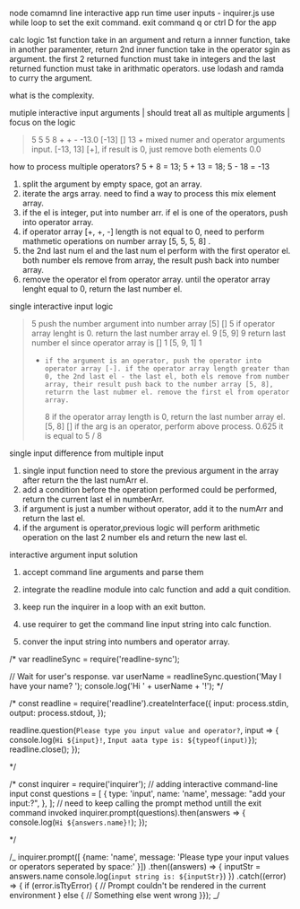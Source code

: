 node comamnd line interactive app
run time user inputs - inquirer.js
use while loop to set the exit command.
exit command q or ctrl D for the app

calc logic
1st function take in an argument and return a innner function, take in another paramenter, return 2nd inner function take in the operator sgin as argument.
the first 2 returned function must take in integers and the last returned function must take in arithmatic operators.
use lodash and ramda to curry the argument.

what is the complexity.

mutiple interactive input arguments | should treat all as multiple arguments | focus on the logic

> 5 5 5 8 + + -
> -13.0 [-13] []
> 13 + mixed numer and operator arguments input. [-13, 13] [+], if result is 0, just remove both elements
> 0.0

how to process multiple operators? 5 + 8 = 13; 5 + 13 = 18; 5 - 18 = -13

1. split the argument by empty space, got an array.
2. iterate the args array. need to find a way to process this mix element array.
3. if the el is integer, put into number arr. if el is one of the operators, push into operator array.
4. if operator array [+, +, -] length is not equal to 0, need to perform mathmetic operations on number array [5, 5, 5, 8] .
5. the 2nd last num el and the last num el perform with the first operator el. both number els remove from array, the result push back into number array.
6. remove the operator el from operator array. until the operator array lenght equal to 0, return the last number el.

single interactive input logic

> 5 push the number argument into number array [5] []
> 5 if operator array lenght is 0. return the last number array el.
> 9 [5, 9]
> 9 return last number el since operator array is []
> 1 [5, 9, 1]
> 1
>
> -     if the argument is an operator, push the operator into operator array [-]. if the operator array length greater than 0, the 2nd last el - the last el, both els remove from number array, their result push back to the number array [5, 8], returrn the last nubmer el. remove the first el from operator array.
>   8 if the operator array length is 0, return the last number array el. [5, 8] []
>   if the arg is an operator, perform above process.
>   0.625 it is equal to 5 / 8

single input difference from multiple input

1. single input function need to store the previous argument in the array after return the the last numArr el.
2. add a condition before the operation performed could be performed, return the current last el in numberArr.
3. if argument is just a number without operator, add it to the numArr and return the last el.
4. if the argument is operator,previous logic will perform arithmetic operation on the last 2 number els and return the new last el.

interactive argument input solution

1. accept command line arguments and parse them
2. integrate the readline module into calc function and add a quit condition.
3. keep run the inquirer in a loop with an exit button.

4. use requirer to get the command line input string into calc function.
5. conver the input string into numbers and operator array.

/\*
var readlineSync = require('readline-sync');

// Wait for user's response.
var userName = readlineSync.question('May I have your name? ');
console.log('Hi ' + userName + '!');
\*/

/\*
const readline = require('readline').createInterface({
input: process.stdin,
output: process.stdout,
});

readline.question(`Please type you input value and operator?`, input => {
console.log(`Hi ${input}!`, `Input aata type is: ${typeof(input)}`);
readline.close();
});

\*/

/\*
const inquirer = require('inquirer');
// adding interactive command-line input
const questions = [
{
type: 'input',
name: 'name',
message: "add your input:?",
},
];
// need to keep calling the prompt method untill the exit command invoked
inquirer.prompt(questions).then(answers => {
console.log(`Hi ${answers.name}!`);
});

\*/

/_
inquirer.prompt([
{name: 'name',
message: 'Please type your input values or operators seperated by space:'
}])
.then((answers) => {
inputStr = answers.name
console.log(`input string is: ${inputStr}`)
})
.catch((error) => {
if (error.isTtyError) {
// Prompt couldn't be rendered in the current environment
} else {
// Something else went wrong
}});
_/
